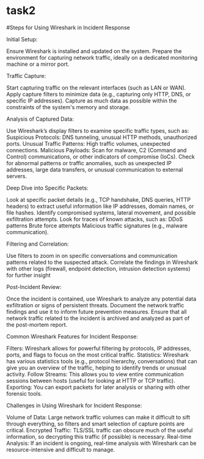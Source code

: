 # task2

 
 #Steps for Using Wireshark in Incident Response


Initial Setup:

Ensure Wireshark is installed and updated on the system.
Prepare the environment for capturing network traffic, ideally on a dedicated monitoring machine or a mirror port.


Traffic Capture:

Start capturing traffic on the relevant interfaces (such as LAN or WAN).
Apply capture filters to minimize data (e.g., capturing only HTTP, DNS, or specific IP addresses).
Capture as much data as possible within the constraints of the system's memory and storage.


Analysis of Captured Data:

Use Wireshark’s display filters to examine specific traffic types, such as:
Suspicious Protocols: DNS tunneling, unusual HTTP methods, unauthorized ports.
Unusual Traffic Patterns: High traffic volumes, unexpected connections.
Malicious Payloads: Scan for malware, C2 (Command and Control) communications, or other indicators of compromise (IoCs).
Check for abnormal patterns or traffic anomalies, such as unexpected IP addresses, large data transfers, or unusual communication to external servers.


Deep Dive into Specific Packets:

Look at specific packet details (e.g., TCP handshake, DNS queries, HTTP headers) to extract useful information like IP addresses, domain names, or file hashes.
Identify compromised systems, lateral movement, and possible exfiltration attempts.
Look for traces of known attacks, such as:
DDoS patterns
Brute force attempts
Malicious traffic signatures (e.g., malware communication).


Filtering and Correlation:

Use filters to zoom in on specific conversations and communication patterns related to the suspected attack.
Correlate the findings in Wireshark with other logs (firewall, endpoint detection, intrusion detection systems) for further insight


Post-Incident Review:

Once the incident is contained, use Wireshark to analyze any potential data exfiltration or signs of persistent threats.
Document the network traffic findings and use it to inform future prevention measures.
Ensure that all network traffic related to the incident is archived and analyzed as part of the post-mortem report.


Common Wireshark Features for Incident Response:

Filters: Wireshark allows for powerful filtering by protocols, IP addresses, ports, and flags to focus on the most critical traffic.
Statistics: Wireshark has various statistics tools (e.g., protocol hierarchy, conversations) that can give you an overview of the traffic, helping to identify trends or unusual activity.
Follow Streams: This allows you to view entire communication sessions between hosts (useful for looking at HTTP or TCP traffic).
Exporting: You can export packets for later analysis or sharing with other forensic tools.

Challenges in Using Wireshark for Incident Response:

Volume of Data: Large network traffic volumes can make it difficult to sift through everything, so filters and smart selection of capture points are critical.
Encrypted Traffic: TLS/SSL traffic can obscure much of the useful information, so decrypting this traffic (if possible) is necessary.
Real-time Analysis: If an incident is ongoing, real-time analysis with Wireshark can be resource-intensive and difficult to manage.


